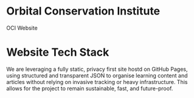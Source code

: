 # Orbital Conservation Institute
OCI Website

# Website Tech Stack
We are leveraging a fully static, privacy first site hostd on GitHub Pages, using structured and transparent JSON to organise learning content and articles without relying on invasive tracking or heavy infrastructure. This allows for the project to remain sustainable, fast, and future-proof.
